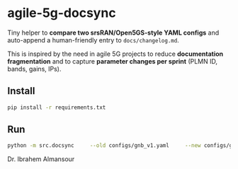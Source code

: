 # agile-5g-docsync

Tiny helper to **compare two srsRAN/Open5GS-style YAML configs** and auto-append a
human-friendly entry to `docs/changelog.md`.

This is inspired by the need in agile 5G projects to reduce **documentation fragmentation**
and to capture **parameter changes per sprint** (PLMN ID, bands, gains, IPs).

## Install
```bash
pip install -r requirements.txt
```

## Run
```bash
python -m src.docsync     --old configs/gnb_v1.yaml     --new configs/gnb_v2.yaml     --out docs/changelog.md     --sprint "Sprint 3"
```
Dr. Ibrahem Almansour
